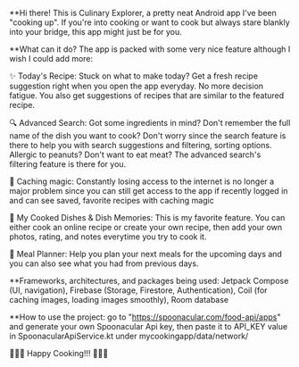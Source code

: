 **Hi there! This is Culinary Explorer, a pretty neat Android app I've been "cooking up". If you're into cooking or want to cook but always stare blankly into your bridge, this app might just be for you.

**What can it do? The app is packed with some very nice feature although I wish I could add more:

✨ Today's Recipe: Stuck on what to make today? Get a fresh recipe suggestion right when you open the app everyday. No more decision fatigue. You also get suggestions of recipes that are similar to the featured recipe.

🔍 Advanced Search: Got some ingredients in mind? Don't remember the full name of the dish you want to cook? Don't worry since the search feature is there to help you with search suggestions and filtering, sorting options.
  Allergic to peanuts? Don't want to eat meat? The advanced search's filtering feature is there for you.
  
💾 Caching magic: Constantly losing access to the internet is no longer a major problem since you can still get access to the app if recently logged in and can see saved, favorite recipes with caching magic

📸 My Cooked Dishes & Dish Memories: This is my favorite feature. You can either cook an online recipe or create your own recipe, then add your own photos, rating, and notes everytime you try to cook it.

📅 Meal Planner: Help you plan your next meals for the upcoming days and you can also see what you had from previous days.

**Frameworks, architectures, and packages being used: Jetpack Compose (UI, navigation), Firebase (Storage, Firestore, Authentication), Coil (for caching images, loading images smoothly), Room database

**How to use the project: go to "https://spoonacular.com/food-api/apps" and generate your own Spoonacular Api key, then paste it to API_KEY value in SpoonacularApiService.kt under mycookingapp/data/network/

🎉🎉🎉 Happy Cooking!!! 🎉🎉🎉
